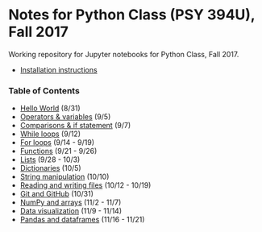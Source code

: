 # Notes for Python Class (PSY 394U), Fall 2017

Working repository for Jupyter notebooks for Python Class, Fall 2017.

- [Installation instructions](https://github.com/sathayas/JupyterPythonFall2017/blob/master/Installation.ipynb)

### Table of Contents
- [Hello World](https://github.com/sathayas/JupyterPythonFall2017/blob/master/HelloWorld.ipynb) (8/31)
- [Operators & variables](https://github.com/sathayas/JupyterPythonFall2017/blob/master/Operators.ipynb) (9/5)
- [Comparisons & if statement](https://github.com/sathayas/JupyterPythonFall2017/blob/master/If.ipynb) (9/7)
- [While loops](https://github.com/sathayas/JupyterPythonFall2017/blob/master/While.ipynb) (9/12)
- [For loops](https://github.com/sathayas/JupyterPythonFall2017/blob/master/For.ipynb) (9/14 - 9/19)
- [Functions](https://github.com/sathayas/JupyterPythonFall2017/blob/master/Function.ipynb) (9/21 - 9/26)
- [Lists](https://github.com/sathayas/JupyterPythonFall2017/blob/master/List.ipynb) (9/28 - 10/3)
- [Dictionaries](https://github.com/sathayas/JupyterPythonFall2017/blob/master/Dictionary.ipynb) (10/5)
- [String manipulation](https://github.com/sathayas/JupyterPythonFall2017/blob/master/String.ipynb) (10/10)
- [Reading and writing files](https://github.com/sathayas/JupyterPythonFall2017/blob/master/File.ipynb) (10/12 - 10/19)
- [Git and GitHub](https://github.com/sathayas/JupyterPythonFall2017/blob/master/Git.ipynb) (10/31)
- [NumPy and arrays](https://github.com/sathayas/JupyterPythonFall2017/blob/master/NumPy.ipynb) (11/2 - 11/7)
- [Data visualization](https://github.com/sathayas/JupyterPythonFall2017/blob/master/Plot.ipynb) (11/9 - 11/14)
- [Pandas and dataframes](https://github.com/sathayas/JupyterPythonFall2017/blob/master/Pandas.ipynb) (11/16 - 11/21)
